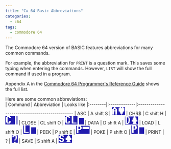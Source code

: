 ```yaml
---
title: "C= 64 Basic Abbreviations"
categories:
  - c64
tags:
  - commodore 64
---
```


The Commodore 64 version of BASIC features abbreviations for many common commands. 

For example, the abbreviation for `PRINT` is a question mark. This saves some typing when entering the commands. However, `LIST` will show the full command if used in a program.

Appendix A in the [Commodore 64 Programmer's Reference Guide](https://github.com/Pitchnogle/commodore64/blob/master/reference/C64_Programmer's_Reference_Guide.pdf) shows the full list.

Here are some common abbreviations:  
| Command | Abbreviation | Looks like
|:--------|:-------------|:----------------------------------------------
| ASC     | A shift S    | ![ASC cmd](../assets/c64/c64_asc_cmd.png)
| CHR$    | C shift H    | ![CHR$ cmd](../assets/c64/c64_chr_cmd.png)
| CLOSE   | CL shift O   | ![CLOSE cmd](../assets/c64/c64_close_cmd.png)
| DATA    | D shift A    | ![DATA cmd](../assets/c64/c64_data_cmd.png)
| LOAD    | L shift O    | ![LOAD cmd](../assets/c64/c64_load_cmd.png)
| PEEK    | P shift E    | ![PEEK cmd](../assets/c64/c64_peek_cmd.png)
| POKE    | P shift O    | ![POKE cmd](../assets/c64/c64_poke_cmd.png)
| PRINT   | ?            | ![PRINT cmd](../assets/c64/c64_print_cmd.png)
| SAVE    | S shift A    | ![SAVE cmd](../assets/c64/c64_save_cmd.png)
